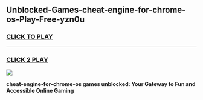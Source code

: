 
## Unblocked-Games-cheat-engine-for-chrome-os-Play-Free-yzn0u
<h3>
<a href="https://premium76.site?title=cheat-engine-for-chrome-os&ref=23A">CLICK TO PLAY</a></h3>
<hr>

<h3>
<a href="https://premium76.site?title=cheat-engine-for-chrome-os&ref=23A">CLICK 2 PLAY</a>
  
</h3>

<a href="https://premium76.site?title=cheat-engine-for-chrome-os&ref=23A"><img src="https://clearcache.store/games.png"></a>


**cheat-engine-for-chrome-os games unblocked: Your Gateway to Fun and Accessible Online Gaming**
